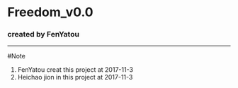 # Freedom_v0.0
### created by FenYatou



------------------------------------------------------------------------------------------------
#Note
1. FenYatou creat this project at  2017-11-3 
2. Heichao jion in this project at 2017-11-3 


